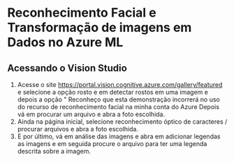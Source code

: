 # Reconhecimento Facial e Transformação de imagens em Dados no Azure ML

## Acessando o Vision Studio
1. Acesse o site https://portal.vision.cognitive.azure.com/gallery/featured e selecione a opção rosto e em detectar rostos em uma imagem e depois a opção " Reconheço que esta demonstração incorrerá no uso do recurso de reconhecimento facial na minha conta do Azure Depois vá em procurar um arquivo e abra a foto escolhida.
2. Ainda na página inicial, selecione reconhecimento óptico de caracteres / procurar arquivos e abra a foto escolhida.
3. E por último, vá em análise das imagens e abra em adicionar legendas as imagens e em seguida procure o arquivo para ter uma legenda descrita sobre a imagem.
